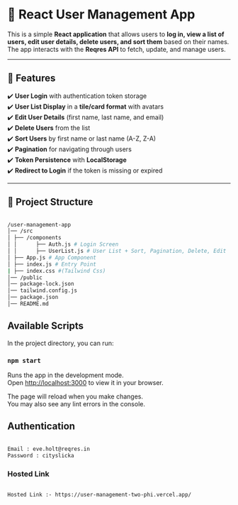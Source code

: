 # 🚀 React User Management App

This is a simple **React application** that allows users to **log in, view a list of users, edit user details, delete users, and sort them** based on their names. The app interacts with the **Reqres API** to fetch, update, and manage users.

---

## 📌 Features

✔️ **User Login** with authentication token storage  
✔️ **User List Display** in a **tile/card format** with avatars  
✔️ **Edit User Details** (first name, last name, and email)  
✔️ **Delete Users** from the list  
✔️ **Sort Users** by first name or last name (A-Z, Z-A)  
✔️ **Pagination** for navigating through users  
✔️ **Token Persistence** with **LocalStorage**  
✔️ **Redirect to Login** if the token is missing or expired

---

## 📂 Project Structure

```sh

/user-management-app 
│── /src
│ ├── /components 
│ │      ├── Auth.js # Login Screen 
│ │      ├── UserList.js # User List + Sort, Pagination, Delete, Edit 
│ ├── App.js # App Component 
│ ├── index.js # Entry Point
| ├── index.css #(Tailwind Css)
│── /public 
│── package-lock.json 
│── tailwind.config.js
│── package.json 
│── README.md

```

## Available Scripts

In the project directory, you can run:

### `npm start`

Runs the app in the development mode.\
Open [http://localhost:3000](http://localhost:3000) to view it in your browser.

The page will reload when you make changes.\
You may also see any lint errors in the console.

## Authentication 

```sh

Email : eve.holt@reqres.in
Password : cityslicka

```

### Hosted Link 

````sh

Hosted Link :- https://user-management-two-phi.vercel.app/

````